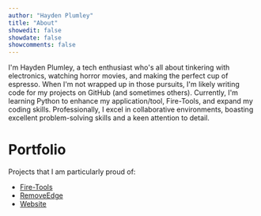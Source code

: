 ```yaml
---
author: "Hayden Plumley"
title: "About"
showedit: false
showdate: false
showcomments: false
---
```


I'm Hayden Plumley, a tech enthusiast who's all about tinkering with electronics, watching horror movies, and making the perfect cup of espresso. When I'm not wrapped up in those pursuits, I'm likely writing code for my projects on GitHub (and sometimes others). Currently, I'm learning Python to enhance my application/tool, Fire-Tools, and expand my coding skills. Professionally, I excel in collaborative environments, boasting excellent problem-solving skills and a keen attention to detail.

# Portfolio
Projects that I am particularly proud of:
- [Fire-Tools](https://github.com/mrhaydendp/Fire-Tools)
- [RemoveEdge](https://github.com/mrhaydendp/RemoveEdge)
- [Website](https://github.com/mrhaydendp/mrhaydendp.github.io)
